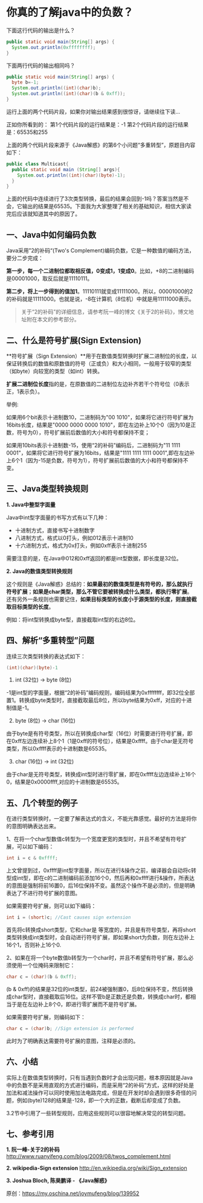 # 你真的了解java中的负数？

下面这行代码的输出是什么？

```java
public static void main(String[] args) {
  System.out.println(0xffffffff);
}
```

下面两行代码的输出相同吗？

```java
public static void main(String[] args) {
  byte b=-1;
  System.out.println((int)(char)b);
  System.out.println((int)(char)(b & 0xff));
}
```

运行上面的两个代码片段，如果你对输出结果感到很惊讶，请继续往下读...

正如你所看到的：
第1个代码片段的运行结果是：-1
第2个代码片段的运行结果是：65535和255

上面的两个代码片段来源于《Java解惑》的第6个小问题“多重转型”，原题目内容如下：

```java
public class Multicast{
  public static void main (String[] args){
    System.out.println((int)(char)(byte)-1);
  }
}
```

上面的代码中连续进行了3次类型转换，最后的结果会回到-1吗？答案当然是不会，它输出的结果是65535。下面我为大家整理了相关的基础知识，相信大家读完后应该就知道其中的原因了。

## 一、Java中如何编码负数

 Java采用”2的补码“(Two's Complement)编码负数，它是一种数值的编码方法，要分二步完成：

**第一步，每一个二进制位都取相反值，0变成1，1变成0**。比如，+8的二进制编码是00001000，取反后就是11110111。

**第二步，将上一步得到的值加1**。11110111就变成11111000。所以，00001000的2的补码就是11111000。也就是说，-8在计算机（8位机）中就是用11111000表示。

> 关于“2的补码”的详细信息，请参考阮一峰的博文《关于2的补码》，博文地址附在本文的参考部分。

## 二、什么是符号扩展(Sign Extension)

**符号扩展（Sign Extension）**用于在数值类型转换时扩展二进制位的长度，以保证转换后的数值和原数值的符号（正或负）和大小相同，一般用于较窄的类型（如byte）向较宽的类型（如int）转换。

**扩展二进制位长度**指的是，在原数值的二进制位左边补齐若干个符号位（0表示正，1表示负）。

举例:

如果用6个bit表示十进制数10，二进制码为"00 1010"，如果将它进行符号扩展为16bits长度，结果是"0000 0000 0000 1010"，即在左边补上10个0（因为10是正数，符号为0），符号扩展前后数值的大小和符号都保持不变；

如果用10bits表示十进制数-15，使用“2的补码”编码后，二进制码为"11 1111 0001"，如果将它进行符号扩展为16bits，结果是"1111 1111 1111 0001",即在左边补上6个1（因为-15是负数，符号为1），符号扩展前后数值的大小和符号都保持不变。

## 三、Java类型转换规则

**1. Java中整型字面量**  

 Java中int型字面量的书写方式有以下几种：

-   十进制方式，直接书写十进制数字
-   八进制方式，格式以0打头，例如012表示十进制10
-   十六进制方式，格式为0x打头，例如0xff表示十进制255

 需要注意的是，在Java中012和0xff返回的都是int型数据，即长度是32位。

**2. Java的数值类型转换规则**

 这个规则是《Java解惑》总结的：**如果最初的数值类型是有符号的，那么就执行符号扩展**；**如果是char类型，那么不管它要被转换成什么类型，都执行零扩展**。还有另外一条规则也需要记住，**如果目标类型的长度小于源类型的长度，则直接截取目标类型的长度**。

例如：将int型转换成byte型，直接截取int型的右边8位。

## 四、解析“多重转型”问题

 连续三次类型转换的表达式如下：

```java
(int)(char)(byte)-1
```

1. int (32位) -> byte (8位)

-1是int型的字面量，根据“2的补码”编码规则，编码结果为0xffffffff，即32位全部置1。转换成byte类型时，直接截取最后8位，所以byte结果为0xff，对应的十进制值是-1。

2. byte (8位) -> char (16位)

由于byte是有符号类型，所以在转换成char型（16位）时需要进行符号扩展，即在0xff左边连续补上8个1（1是0xff的符号位），结果是0xffff。由于char是无符号类型，所以0xffff表示的十进制数是65535。

3. char (16位) -> int (32位)

由于char是无符号类型，转换成int型时进行零扩展，即在0xffff左边连续补上16个0，结果是0x0000ffff,对应的十进制数是65535。

## 五、几个转型的例子

在进行类型转换时，一定要了解表达式的含义，不能光靠感觉。最好的方法是将你的意图明确表达出来。

1、在将一个char型数值c转型为一个宽度更宽的类型时，并且不希望有符号扩展，可以如下编码：

```java
int i = c & 0xffff;
```

上文曾提到过，0xffff是int型字面量，所以在进行&操作之前，编译器会自动将c转型成int型，即在c的二进制编码前添加16个0，然后再和0xffff进行&操作，所表达的意图是强制将前16置0，后16位保持不变。虽然这个操作不是必须的，但是明确表达了不进行符号扩展的意图。

如果需要符号扩展，则可以如下编码：

```java
int i = (short)c; //Cast causes sign extension
```

首先将c转换成short类型，它和char是 等宽度的，并且是有符号类型，再将short类型转换成int类型时，会自动进行符号扩展，即如果short为负数，则在左边补上16个1，否则补上16个0.

2、如果在将一个byte数值b转型为一个char时，并且不希望有符号扩展，那么必须使用一个位掩码来限制它：

```java
char c = (char)(b & 0xff);
```

(b & 0xff)的结果是32位的int类型，前24被强制置0，后8位保持不变，然后转换成char型时，直接截取后16位。这样不管b是正数还是负数，转换成char时，都相当于是在左边补上8个0，即进行零扩展而不是符号扩展。

如果需要符号扩展，则编码如下：

```java
char c = (char)b; //Sign extension is performed
```

此时为了明确表达需要符号扩展的意图，注释是必须的。

## 六、小结

实际上在数值类型转换时，只有当遇到负数时才会出现问题，根本原因就是Java中的负数不是采用直观的方式进行编码，而是采用“2的补码”方式，这样的好处是加法和减法操作可以同时使用加法电路完成，但是在开发时却会遇到很多奇怪的问题，例如(byte)128的结果是-128，即一个大的正数，截断后却变成了负数。

3.2节中引用了一些转型规则，应用这些规则可以很容地解决常见的转型问题。

## 七、参考引用

**1. 阮一峰-关于2的补码** 
http://www.ruanyifeng.com/blog/2009/08/twos_complement.html

**2. wikipedia-Sign extension**
http://en.wikipedia.org/wiki/Sign_extension

**3. Joshua Bloch, 陈昊鹏译 - 《Java解惑》**



原创：https://my.oschina.net/joymufeng/blog/139952